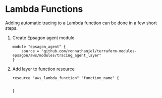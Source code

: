 

# Lambda Functions

Adding automatic tracing to a Lambda function can be done in a few short steps.

1) Create Epsagon agent module
    
       module "epsagon_agent" {
           source = "github.com/ronnathaniel/terraform-modules-epsagon/aws/modules/tracing_agent_layer"
       }
2) Add layer to function resource

       resource "aws_lambda_function" "function_name" {
           
       
       }